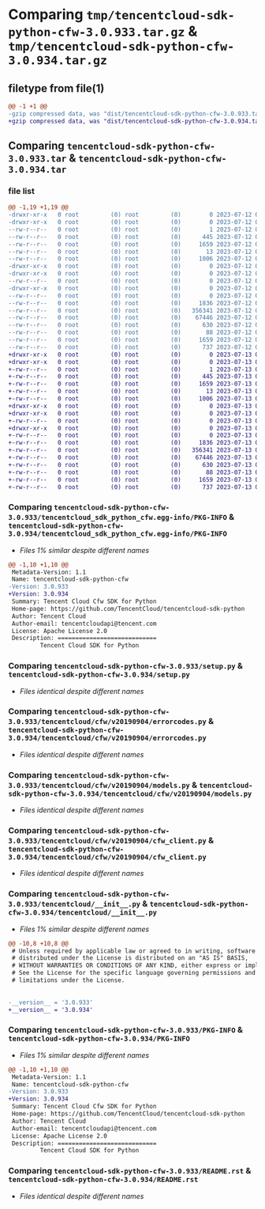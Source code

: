 # Comparing `tmp/tencentcloud-sdk-python-cfw-3.0.933.tar.gz` & `tmp/tencentcloud-sdk-python-cfw-3.0.934.tar.gz`

## filetype from file(1)

```diff
@@ -1 +1 @@
-gzip compressed data, was "dist/tencentcloud-sdk-python-cfw-3.0.933.tar", last modified: Wed Jul 12 00:22:28 2023, max compression
+gzip compressed data, was "dist/tencentcloud-sdk-python-cfw-3.0.934.tar", last modified: Thu Jul 13 00:17:56 2023, max compression
```

## Comparing `tencentcloud-sdk-python-cfw-3.0.933.tar` & `tencentcloud-sdk-python-cfw-3.0.934.tar`

### file list

```diff
@@ -1,19 +1,19 @@
-drwxr-xr-x   0 root         (0) root         (0)        0 2023-07-12 00:22:28.000000 tencentcloud-sdk-python-cfw-3.0.933/
-drwxr-xr-x   0 root         (0) root         (0)        0 2023-07-12 00:22:28.000000 tencentcloud-sdk-python-cfw-3.0.933/tencentcloud_sdk_python_cfw.egg-info/
--rw-r--r--   0 root         (0) root         (0)        1 2023-07-12 00:22:28.000000 tencentcloud-sdk-python-cfw-3.0.933/tencentcloud_sdk_python_cfw.egg-info/dependency_links.txt
--rw-r--r--   0 root         (0) root         (0)      445 2023-07-12 00:22:28.000000 tencentcloud-sdk-python-cfw-3.0.933/tencentcloud_sdk_python_cfw.egg-info/SOURCES.txt
--rw-r--r--   0 root         (0) root         (0)     1659 2023-07-12 00:22:28.000000 tencentcloud-sdk-python-cfw-3.0.933/tencentcloud_sdk_python_cfw.egg-info/PKG-INFO
--rw-r--r--   0 root         (0) root         (0)       13 2023-07-12 00:22:28.000000 tencentcloud-sdk-python-cfw-3.0.933/tencentcloud_sdk_python_cfw.egg-info/top_level.txt
--rw-r--r--   0 root         (0) root         (0)     1006 2023-07-12 00:22:27.000000 tencentcloud-sdk-python-cfw-3.0.933/setup.py
-drwxr-xr-x   0 root         (0) root         (0)        0 2023-07-12 00:22:28.000000 tencentcloud-sdk-python-cfw-3.0.933/tencentcloud/
-drwxr-xr-x   0 root         (0) root         (0)        0 2023-07-12 00:22:28.000000 tencentcloud-sdk-python-cfw-3.0.933/tencentcloud/cfw/
--rw-r--r--   0 root         (0) root         (0)        0 2023-07-12 00:22:27.000000 tencentcloud-sdk-python-cfw-3.0.933/tencentcloud/cfw/__init__.py
-drwxr-xr-x   0 root         (0) root         (0)        0 2023-07-12 00:22:28.000000 tencentcloud-sdk-python-cfw-3.0.933/tencentcloud/cfw/v20190904/
--rw-r--r--   0 root         (0) root         (0)        0 2023-07-12 00:22:27.000000 tencentcloud-sdk-python-cfw-3.0.933/tencentcloud/cfw/v20190904/__init__.py
--rw-r--r--   0 root         (0) root         (0)     1836 2023-07-12 00:22:27.000000 tencentcloud-sdk-python-cfw-3.0.933/tencentcloud/cfw/v20190904/errorcodes.py
--rw-r--r--   0 root         (0) root         (0)   356341 2023-07-12 00:22:27.000000 tencentcloud-sdk-python-cfw-3.0.933/tencentcloud/cfw/v20190904/models.py
--rw-r--r--   0 root         (0) root         (0)    67446 2023-07-12 00:22:27.000000 tencentcloud-sdk-python-cfw-3.0.933/tencentcloud/cfw/v20190904/cfw_client.py
--rw-r--r--   0 root         (0) root         (0)      630 2023-07-12 00:22:27.000000 tencentcloud-sdk-python-cfw-3.0.933/tencentcloud/__init__.py
--rw-r--r--   0 root         (0) root         (0)       88 2023-07-12 00:22:28.000000 tencentcloud-sdk-python-cfw-3.0.933/setup.cfg
--rw-r--r--   0 root         (0) root         (0)     1659 2023-07-12 00:22:28.000000 tencentcloud-sdk-python-cfw-3.0.933/PKG-INFO
--rw-r--r--   0 root         (0) root         (0)      737 2023-07-12 00:22:27.000000 tencentcloud-sdk-python-cfw-3.0.933/README.rst
+drwxr-xr-x   0 root         (0) root         (0)        0 2023-07-13 00:17:56.000000 tencentcloud-sdk-python-cfw-3.0.934/
+drwxr-xr-x   0 root         (0) root         (0)        0 2023-07-13 00:17:56.000000 tencentcloud-sdk-python-cfw-3.0.934/tencentcloud_sdk_python_cfw.egg-info/
+-rw-r--r--   0 root         (0) root         (0)        1 2023-07-13 00:17:56.000000 tencentcloud-sdk-python-cfw-3.0.934/tencentcloud_sdk_python_cfw.egg-info/dependency_links.txt
+-rw-r--r--   0 root         (0) root         (0)      445 2023-07-13 00:17:56.000000 tencentcloud-sdk-python-cfw-3.0.934/tencentcloud_sdk_python_cfw.egg-info/SOURCES.txt
+-rw-r--r--   0 root         (0) root         (0)     1659 2023-07-13 00:17:56.000000 tencentcloud-sdk-python-cfw-3.0.934/tencentcloud_sdk_python_cfw.egg-info/PKG-INFO
+-rw-r--r--   0 root         (0) root         (0)       13 2023-07-13 00:17:56.000000 tencentcloud-sdk-python-cfw-3.0.934/tencentcloud_sdk_python_cfw.egg-info/top_level.txt
+-rw-r--r--   0 root         (0) root         (0)     1006 2023-07-13 00:17:56.000000 tencentcloud-sdk-python-cfw-3.0.934/setup.py
+drwxr-xr-x   0 root         (0) root         (0)        0 2023-07-13 00:17:56.000000 tencentcloud-sdk-python-cfw-3.0.934/tencentcloud/
+drwxr-xr-x   0 root         (0) root         (0)        0 2023-07-13 00:17:56.000000 tencentcloud-sdk-python-cfw-3.0.934/tencentcloud/cfw/
+-rw-r--r--   0 root         (0) root         (0)        0 2023-07-13 00:17:56.000000 tencentcloud-sdk-python-cfw-3.0.934/tencentcloud/cfw/__init__.py
+drwxr-xr-x   0 root         (0) root         (0)        0 2023-07-13 00:17:56.000000 tencentcloud-sdk-python-cfw-3.0.934/tencentcloud/cfw/v20190904/
+-rw-r--r--   0 root         (0) root         (0)        0 2023-07-13 00:17:56.000000 tencentcloud-sdk-python-cfw-3.0.934/tencentcloud/cfw/v20190904/__init__.py
+-rw-r--r--   0 root         (0) root         (0)     1836 2023-07-13 00:17:56.000000 tencentcloud-sdk-python-cfw-3.0.934/tencentcloud/cfw/v20190904/errorcodes.py
+-rw-r--r--   0 root         (0) root         (0)   356341 2023-07-13 00:17:56.000000 tencentcloud-sdk-python-cfw-3.0.934/tencentcloud/cfw/v20190904/models.py
+-rw-r--r--   0 root         (0) root         (0)    67446 2023-07-13 00:17:56.000000 tencentcloud-sdk-python-cfw-3.0.934/tencentcloud/cfw/v20190904/cfw_client.py
+-rw-r--r--   0 root         (0) root         (0)      630 2023-07-13 00:17:56.000000 tencentcloud-sdk-python-cfw-3.0.934/tencentcloud/__init__.py
+-rw-r--r--   0 root         (0) root         (0)       88 2023-07-13 00:17:56.000000 tencentcloud-sdk-python-cfw-3.0.934/setup.cfg
+-rw-r--r--   0 root         (0) root         (0)     1659 2023-07-13 00:17:56.000000 tencentcloud-sdk-python-cfw-3.0.934/PKG-INFO
+-rw-r--r--   0 root         (0) root         (0)      737 2023-07-13 00:17:56.000000 tencentcloud-sdk-python-cfw-3.0.934/README.rst
```

### Comparing `tencentcloud-sdk-python-cfw-3.0.933/tencentcloud_sdk_python_cfw.egg-info/PKG-INFO` & `tencentcloud-sdk-python-cfw-3.0.934/tencentcloud_sdk_python_cfw.egg-info/PKG-INFO`

 * *Files 1% similar despite different names*

```diff
@@ -1,10 +1,10 @@
 Metadata-Version: 1.1
 Name: tencentcloud-sdk-python-cfw
-Version: 3.0.933
+Version: 3.0.934
 Summary: Tencent Cloud Cfw SDK for Python
 Home-page: https://github.com/TencentCloud/tencentcloud-sdk-python
 Author: Tencent Cloud
 Author-email: tencentcloudapi@tencent.com
 License: Apache License 2.0
 Description: ============================
         Tencent Cloud SDK for Python
```

### Comparing `tencentcloud-sdk-python-cfw-3.0.933/setup.py` & `tencentcloud-sdk-python-cfw-3.0.934/setup.py`

 * *Files identical despite different names*

### Comparing `tencentcloud-sdk-python-cfw-3.0.933/tencentcloud/cfw/v20190904/errorcodes.py` & `tencentcloud-sdk-python-cfw-3.0.934/tencentcloud/cfw/v20190904/errorcodes.py`

 * *Files identical despite different names*

### Comparing `tencentcloud-sdk-python-cfw-3.0.933/tencentcloud/cfw/v20190904/models.py` & `tencentcloud-sdk-python-cfw-3.0.934/tencentcloud/cfw/v20190904/models.py`

 * *Files identical despite different names*

### Comparing `tencentcloud-sdk-python-cfw-3.0.933/tencentcloud/cfw/v20190904/cfw_client.py` & `tencentcloud-sdk-python-cfw-3.0.934/tencentcloud/cfw/v20190904/cfw_client.py`

 * *Files identical despite different names*

### Comparing `tencentcloud-sdk-python-cfw-3.0.933/tencentcloud/__init__.py` & `tencentcloud-sdk-python-cfw-3.0.934/tencentcloud/__init__.py`

 * *Files 1% similar despite different names*

```diff
@@ -10,8 +10,8 @@
 # Unless required by applicable law or agreed to in writing, software
 # distributed under the License is distributed on an "AS IS" BASIS,
 # WITHOUT WARRANTIES OR CONDITIONS OF ANY KIND, either express or implied.
 # See the License for the specific language governing permissions and
 # limitations under the License.
 
 
-__version__ = '3.0.933'
+__version__ = '3.0.934'
```

### Comparing `tencentcloud-sdk-python-cfw-3.0.933/PKG-INFO` & `tencentcloud-sdk-python-cfw-3.0.934/PKG-INFO`

 * *Files 1% similar despite different names*

```diff
@@ -1,10 +1,10 @@
 Metadata-Version: 1.1
 Name: tencentcloud-sdk-python-cfw
-Version: 3.0.933
+Version: 3.0.934
 Summary: Tencent Cloud Cfw SDK for Python
 Home-page: https://github.com/TencentCloud/tencentcloud-sdk-python
 Author: Tencent Cloud
 Author-email: tencentcloudapi@tencent.com
 License: Apache License 2.0
 Description: ============================
         Tencent Cloud SDK for Python
```

### Comparing `tencentcloud-sdk-python-cfw-3.0.933/README.rst` & `tencentcloud-sdk-python-cfw-3.0.934/README.rst`

 * *Files identical despite different names*

